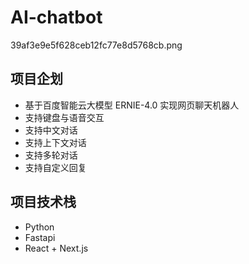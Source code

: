 # AI-chatbot

39af3e9e5f628ceb12fc77e8d5768cb.png

## 项目企划

- 基于百度智能云大模型 ERNIE-4.0 实现网页聊天机器人
- 支持键盘与语音交互
- 支持中文对话
- 支持上下文对话
- 支持多轮对话
- 支持自定义回复

## 项目技术栈

- Python
- Fastapi
- React + Next.js
